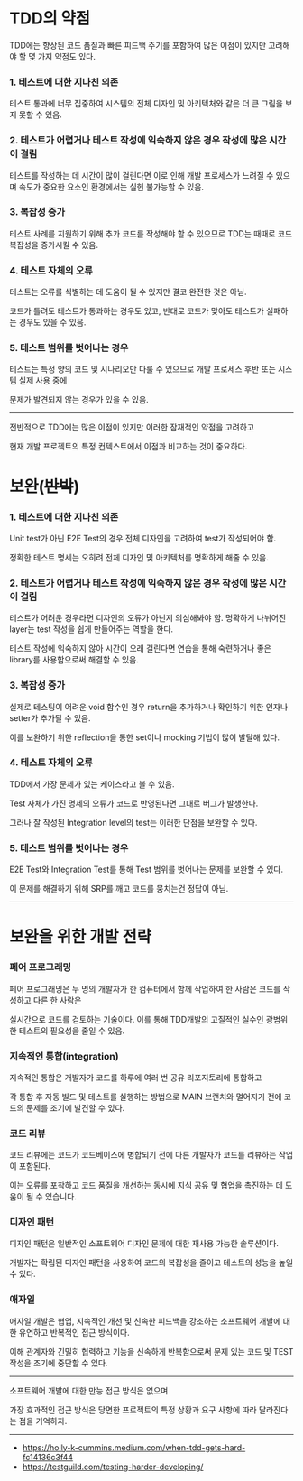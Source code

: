 # TDD의 약점
TDD에는 향상된 코드 품질과 빠른 피드백 주기를 포함하여 많은 이점이 있지만 고려해야 할 몇 가지 약점도 있다.

### 1. 테스트에 대한 지나친 의존
테스트 통과에 너무 집중하여 시스템의 전체 디자인 및 아키텍처와 같은 더 큰 그림을 보지 못할 수 있음.

### 2. 테스트가 어렵거나 테스트 작성에 익숙하지 않은 경우 작성에 많은 시간이 걸림 
테스트를 작성하는 데 시간이 많이 걸린다면
이로 인해 개발 프로세스가 느려질 수 있으며 속도가 중요한 요소인 환경에서는 실현 불가능할 수 있음.

### 3. 복잡성 증가
테스트 사례를 지원하기 위해 추가 코드를 작성해야 할 수 있으므로 TDD는 때때로 코드 복잡성을 증가시킬 수 있음.

### 4. 테스트 자체의 오류
테스트는 오류를 식별하는 데 도움이 될 수 있지만 결코 완전한 것은 아님. 

코드가 틀려도 테스트가 통과하는 경우도 있고, 반대로 코드가 맞아도 테스트가 실패하는 경우도 있을 수 있음.

### 5. 테스트 범위를 벗어나는 경우
테스트는 특정 양의 코드 및 시나리오만 다룰 수 있으므로 개발 프로세스 후반 또는 시스템 실제 사용 중에 

문제가 발견되지 않는 경우가 있을 수 있음.

---
전반적으로 TDD에는 많은 이점이 있지만 이러한 잠재적인 약점을 고려하고 

현재 개발 프로젝트의 특정 컨텍스트에서 이점과 비교하는 것이 중요하다.

# 보완(~~반박~~)
### 1. 테스트에 대한 지나친 의존
Unit test가 아닌 E2E Test의 경우 전체 디자인을 고려하여 test가 작성되어야 함.

정확한 테스트 명세는 오히려 전체 디자인 및 아키텍처를 명확하게 해줄 수 있음.
### 2. 테스트가 어렵거나 테스트 작성에 익숙하지 않은 경우 작성에 많은 시간이 걸림
테스트가 어려운 경우라면 디자인의 오류가 아닌지 의심해봐야 함. 명확하게 나뉘어진 layer는 test 작성을 쉽게 만들어주는 역할을 한다.

테스트 작성에 익숙하지 않아 시간이 오래 걸린다면 연습을 통해 숙련하거나 좋은 library를 사용함으로써 해결할 수 있음.

### 3. 복잡성 증가
실제로 테스팅이 어려운 void 함수인 경우 return을 추가하거나 확인하기 위한 인자나 setter가 추가될 수 있음.

이를 보완하기 위한 reflection을 통한 set이나 mocking 기법이 많이 발달해 있다.

### 4. 테스트 자체의 오류
TDD에서 가장 문제가 있는 케이스라고 볼 수 있음.

Test 자체가 가진 명세의 오류가 코드로 반영된다면 그대로 버그가 발생한다.

그러나 잘 작성된 Integration level의 test는 이러한 단점을 보완할 수 있다. 

### 5. 테스트 범위를 벗어나는 경우

E2E Test와 Integration Test를 통해 Test 범위를 벗어나는 문제를 보완할 수 있다.

이 문제를 해결하기 위해 SRP를 깨고 코드를 뭉치는건 정답이 아님.

---
# 보완을 위한 개발 전략

### 페어 프로그래밍
페어 프로그래밍은 두 명의 개발자가 한 컴퓨터에서 함께 작업하여 한 사람은 코드를 작성하고 다른 한 사람은 

실시간으로 코드를 검토하는 기술이다. 이를 통해 TDD개발의 고질적인 실수인 광범위한 테스트의 필요성을 줄일 수 있음.

### 지속적인 통합(integration)
지속적인 통합은 개발자가 코드를 하루에 여러 번 공유 리포지토리에 통합하고 

각 통합 후 자동 빌드 및 테스트를 실행하는 방법으로 MAIN 브랜치와 멀어지기 전에 코드의 문제를 조기에 발견할 수 있다.

### 코드 리뷰
코드 리뷰에는 코드가 코드베이스에 병합되기 전에 다른 개발자가 코드를 리뷰하는 작업이 포함된다.

이는 오류를 포착하고 코드 품질을 개선하는 동시에 지식 공유 및 협업을 촉진하는 데 도움이 될 수 있습니다.

### 디자인 패턴
디자인 패턴은 일반적인 소프트웨어 디자인 문제에 대한 재사용 가능한 솔루션이다.

개발자는 확립된 디자인 패턴을 사용하여 코드의 복잡성을 줄이고 테스트의 성능을 높일 수 있다.

### 애자일
애자일 개발은 협업, 지속적인 개선 및 신속한 피드백을 강조하는 소프트웨어 개발에 대한 유연하고 반복적인 접근 방식이다. 

이해 관계자와 긴밀히 협력하고 기능을 신속하게 반복함으로써 문제 있는 코드 및 TEST 작성을 조기에 중단할 수 있다.

---

소프트웨어 개발에 대한 만능 접근 방식은 없으며 

가장 효과적인 접근 방식은 당면한 프로젝트의 특정 상황과 요구 사항에 따라 달라진다는 점을 기억하자.


---
* https://holly-k-cummins.medium.com/when-tdd-gets-hard-fc14136c3f44
* https://testguild.com/testing-harder-developing/